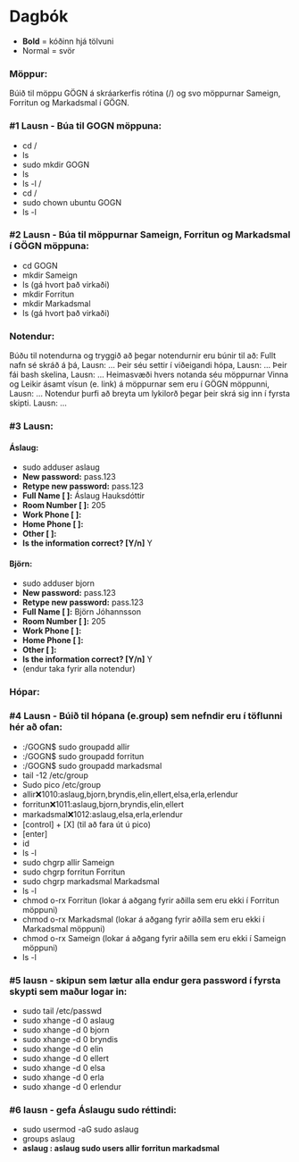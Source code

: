 # Dagbók

* **Bold** = kóðinn hjá tölvuni
* Normal = svör

### Möppur:
Búið til möppu GÖGN á skráarkerfis rótina (/) og svo möppurnar Sameign, Forritun og Markadsmal í GÖGN.
### #1 Lausn - Búa til GOGN möppuna: 
* cd /
* ls 
* sudo mkdir GOGN
* ls 
* ls -l /
* cd /
* sudo chown ubuntu GOGN
* ls -l

### #2 Lausn - Búa til möppurnar Sameign, Forritun og Markadsmal í GÖGN möppuna:
* cd GOGN
* mkdir Sameign
* ls (gá hvort það virkaði)
* mkdir Forritun
* mkdir Markadsmal 
* ls (gá hvort það virkaði)
### Notendur:
Búðu til notendurna og tryggið að þegar notendurnir eru búnir til að:
Fullt nafn sé skráð á þá,
Lausn: …
Þeir séu settir í viðeigandi hópa,
Lausn: …
Þeir fái bash skelina,
Lausn: …
Heimasvæði hvers notanda séu möppurnar Vinna og Leikir ásamt vísun (e. link) á möppurnar sem eru í GÖGN möppunni,
Lausn: …
Notendur þurfi að breyta um lykilorð þegar þeir skrá sig inn í fyrsta skipti.
Lausn: …
### #3 Lausn: 
#### Áslaug:
* sudo adduser aslaug
* **New password:** pass.123
* **Retype new password:** pass.123
* **Full Name [ ]:** Áslaug Hauksdóttir
* **Room Number [ ]:** 205
* **Work Phone [ ]:**
* **Home Phone [ ]:**
* **Other [ ]:**
* **Is the information correct? [Y/n]** Y
#### Björn:
* sudo adduser bjorn
* **New password:** pass.123
* **Retype new password:** pass.123
* **Full Name [ ]:** Björn Jóhannsson
* **Room Number [ ]:** 205
* **Work Phone [ ]:**
* **Home Phone [ ]:**
* **Other [ ]:**
* **Is the information correct? [Y/n]** Y
* (endur taka fyrir alla notendur)

### Hópar:
### #4 Lausn - Búið til hópana (e.group) sem nefndir eru í töflunni hér að ofan: 
* :/GOGN$ sudo groupadd allir
* :/GOGN$ sudo groupadd forritun
* :/GOGN$ sudo groupadd markadsmal
* tail -12 /etc/group
* Sudo pico /etc/group
* allir:x:1010:aslaug,bjorn,bryndis,elin,ellert,elsa,erla,erlendur
* forritun:x:1011:aslaug,bjorn,bryndis,elin,ellert
* markadsmal:x:1012:aslaug,elsa,erla,erlendur
* [control] + [X] (til að fara út ú pico)
* [enter]
* id
* ls -l
* sudo chgrp allir Sameign
* sudo chgrp forritun Forritun
* sudo chgrp markadsmal Markadsmal
* ls -l
* chmod o-rx Forritun (lokar á aðgang fyrir aðilla sem eru ekki í Forritun möppuni)
* chmod o-rx Markadsmal (lokar á aðgang fyrir aðilla sem eru ekki í Markadsmal möppuni)
* chmod o-rx Sameign (lokar á aðgang fyrir aðilla sem eru ekki í Sameign möppuni)
* ls -l

### #5 lausn - skipun sem lætur alla endur gera password í fyrsta skypti sem maður logar in:
* sudo tail /etc/passwd
* sudo xhange -d 0 aslaug
* sudo xhange -d 0 bjorn
* sudo xhange -d 0 bryndis
* sudo xhange -d 0 elin
* sudo xhange -d 0 ellert
* sudo xhange -d 0 elsa
* sudo xhange -d 0 erla
* sudo xhange -d 0 erlendur

### #6 lausn - gefa Áslaugu sudo réttindi:
* sudo usermod -aG sudo aslaug
* groups aslaug
* **aslaug : aslaug sudo users allir forritun markadsmal**
